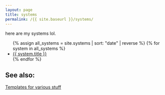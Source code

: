 ```yaml
---
layout: page
title: systems
permalink: /{{ site.baseurl }}/systems/
---
```

here are my systems lol.

<ul>
  {% assign all_systems = site.systems | sort: "date" | reverse %}
  {% for system in all_systems %}
    <li><a href="{{ system.url }}">{{ system.title }}</a></li>
  {% endfor %}
</ul>

## See also:
<a href="/systems/templates/">Templates for various stuff</a>